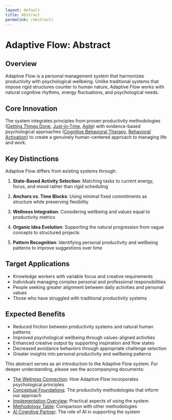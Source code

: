 ```yaml
---
layout: default
title: Abstract
permalink: /abstract/
---
```


# Adaptive Flow: Abstract

## Overview

Adaptive Flow is a personal management system that harmonizes productivity with psychological wellbeing. Unlike traditional systems that impose rigid structures counter to human nature, Adaptive Flow works with natural cognitive rhythms, energy fluctuations, and psychological needs.

## Core Innovation

The system integrates principles from proven productivity methodologies ([Getting Things Done](https://gettingthingsdone.com/), [Just-in-Time](https://en.wikipedia.org/wiki/Lean_manufacturing), [Agile](https://www.apm.org.uk/resources/find-a-resource/agile-project-management/)) with evidence-based psychological approaches ([Cognitive Behavioral Therapy](https://www.mayoclinic.org/tests-procedures/cognitive-behavioral-therapy/about/pac-20384610), [Behavioral Activation](https://en.wikipedia.org/wiki/Behavioral_activation)) to create a genuinely human-centered approach to managing life and work.

## Key Distinctions

Adaptive Flow differs from existing systems through:

1. **State-Based Activity Selection**: Matching tasks to current energy, focus, and mood rather than rigid scheduling

2. **Anchors vs. Time Blocks**: Using minimal fixed commitments as structure while preserving flexibility

3. **Wellness Integration**: Considering wellbeing and values equal to productivity metrics

4. **Organic Idea Evolution**: Supporting the natural progression from vague concepts to structured projects

5. **Pattern Recognition**: Identifying personal productivity and wellbeing patterns to improve suggestions over time

## Target Applications

- Knowledge workers with variable focus and creative requirements
- Individuals managing complex personal and professional responsibilities
- People seeking greater alignment between daily activities and personal values
- Those who have struggled with traditional productivity systems

## Expected Benefits

- Reduced friction between productivity systems and natural human patterns
- Improved psychological wellbeing through values-aligned activities
- Enhanced creative output by supporting inspiration and flow states
- Decreased avoidance behaviors through appropriate challenge selection
- Greater insights into personal productivity and wellbeing patterns

This abstract serves as an introduction to the Adaptive Flow system. For deeper understanding, please see the accompanying documents:

- [The Wellness Connection](wellness.md): How Adaptive Flow incorporates psychological principles
- [Conceptual Foundations](conceptual.md): The productivity methodologies that inform our approach
- [Implementation Overview](implementation.md): Practical aspects of using the system
- [Methodology Table](methodology-table.md): Comparison with other methodologies
- [AI Cognitive Partner](ai-role.md): The role of AI in supporting the system